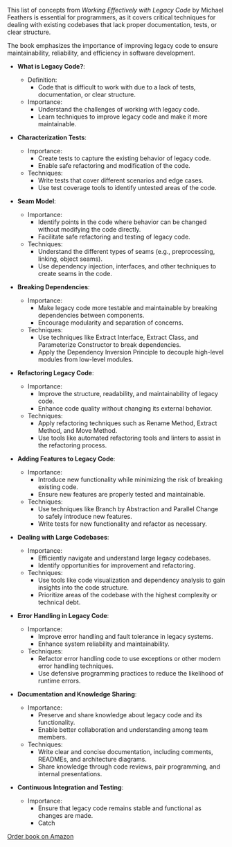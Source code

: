 This list of concepts from *Working Effectively with Legacy Code* by Michael Feathers is essential for programmers, as it covers critical techniques for dealing with existing codebases that lack proper documentation, tests, or clear structure.

The book emphasizes the importance of improving legacy code to ensure maintainability, reliability, and efficiency in software development.

* **What is Legacy Code?**:
    * Definition:
        * Code that is difficult to work with due to a lack of tests, documentation, or clear structure.
    * Importance:
        * Understand the challenges of working with legacy code.
        * Learn techniques to improve legacy code and make it more maintainable.

* **Characterization Tests**:
    * Importance:
        * Create tests to capture the existing behavior of legacy code.
        * Enable safe refactoring and modification of the code.
    * Techniques:
        * Write tests that cover different scenarios and edge cases.
        * Use test coverage tools to identify untested areas of the code.

* **Seam Model**:
    * Importance:
        * Identify points in the code where behavior can be changed without modifying the code directly.
        * Facilitate safe refactoring and testing of legacy code.
    * Techniques:
        * Understand the different types of seams (e.g., preprocessing, linking, object seams).
        * Use dependency injection, interfaces, and other techniques to create seams in the code.

* **Breaking Dependencies**:
    * Importance:
        * Make legacy code more testable and maintainable by breaking dependencies between components.
        * Encourage modularity and separation of concerns.
    * Techniques:
        * Use techniques like Extract Interface, Extract Class, and Parameterize Constructor to break dependencies.
        * Apply the Dependency Inversion Principle to decouple high-level modules from low-level modules.

* **Refactoring Legacy Code**:
    * Importance:
        * Improve the structure, readability, and maintainability of legacy code.
        * Enhance code quality without changing its external behavior.
    * Techniques:
        * Apply refactoring techniques such as Rename Method, Extract Method, and Move Method.
        * Use tools like automated refactoring tools and linters to assist in the refactoring process.

* **Adding Features to Legacy Code**:
    * Importance:
        * Introduce new functionality while minimizing the risk of breaking existing code.
        * Ensure new features are properly tested and maintainable.
    * Techniques:
        * Use techniques like Branch by Abstraction and Parallel Change to safely introduce new features.
        * Write tests for new functionality and refactor as necessary.

* **Dealing with Large Codebases**:
    * Importance:
        * Efficiently navigate and understand large legacy codebases.
        * Identify opportunities for improvement and refactoring.
    * Techniques:
        * Use tools like code visualization and dependency analysis to gain insights into the code structure.
        * Prioritize areas of the codebase with the highest complexity or technical debt.

* **Error Handling in Legacy Code**:
    * Importance:
        * Improve error handling and fault tolerance in legacy systems.
        * Enhance system reliability and maintainability.
    * Techniques:
        * Refactor error handling code to use exceptions or other modern error handling techniques.
        * Use defensive programming practices to reduce the likelihood of runtime errors.

* **Documentation and Knowledge Sharing**:
    * Importance:
        * Preserve and share knowledge about legacy code and its functionality.
        * Enable better collaboration and understanding among team members.
    * Techniques:
        * Write clear and concise documentation, including comments, READMEs, and architecture diagrams.
        * Share knowledge through code reviews, pair programming, and internal presentations.

* **Continuous Integration and Testing**:
    * Importance:
        * Ensure that legacy code remains stable and functional as changes are made.
        * Catch

[Order book on Amazon](https://www.amazon.com/dp/0131177052?&_encoding=UTF8&tag=architect011b-20&linkCode=ur2&linkId=b4b2d1641c9bcf2a6f125e3c0e375b5c&camp=1789&creative=9325)
